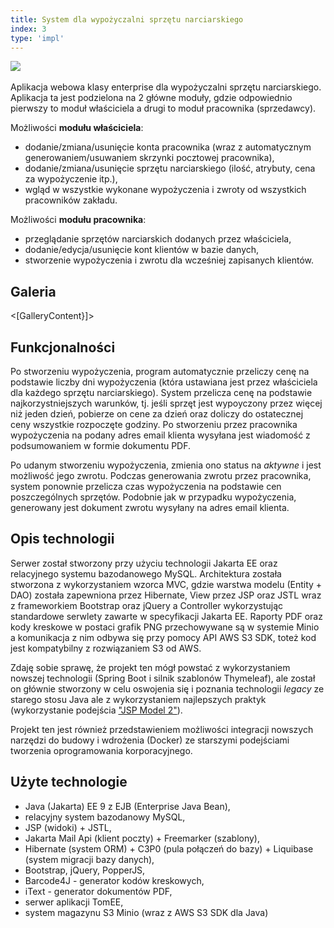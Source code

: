 ```yaml
---
title: System dla wypożyczalni sprzętu narciarskiego
index: 3
type: 'impl'
---
```


[![](https://img.shields.io/badge/github-808080?style=for-the-badge&logo=github)](https://github.com/milosz08/ski-rental-service) &nbsp;

Aplikacja webowa klasy enterprise dla wypożyczalni sprzętu narciarskiego. Aplikacja ta jest podzielona na 2 główne moduły,
gdzie odpowiednio pierwszy to moduł właściciela a drugi to moduł pracownika (sprzedawcy).

Możliwości **modułu właściciela**:

- dodanie/zmiana/usunięcie konta pracownika (wraz z automatycznym generowaniem/usuwaniem skrzynki pocztowej pracownika),
- dodanie/zmiana/usunięcie sprzętu narciarskiego (ilość, atrybuty, cena za wypożyczenie itp.),
- wgląd w wszystkie wykonane wypożyczenia i zwroty od wszystkich pracowników zakładu.

Możliwości **modułu pracownika**:

- przeglądanie sprzętów narciarskich dodanych przez właściciela,
- dodanie/edycja/usunięcie kont klientów w bazie danych,
- stworzenie wypożyczenia i zwrotu dla wcześniej zapisanych klientów.

## Galeria

<[GalleryContent}]>

## Funkcjonalności

Po stworzeniu wypożyczenia, program automatycznie przeliczy cenę na podstawie liczby dni wypożyczenia (która ustawiana
jest przez właściciela dla każdego sprzętu narciarskiego). System przelicza cenę na podstawie najkorzystniejszych
warunków, tj. jeśli sprzęt jest wypoyczony przez więcej niż jeden dzień, pobierze on cene za dzień oraz doliczy do
ostatecznej ceny wszystkie rozpoczęte godziny. Po stworzeniu przez pracownika wypożyczenia na podany adres email klienta
wysyłana jest wiadomość z podsumowaniem w formie dokumentu PDF.

Po udanym stworzeniu wypożyczenia, zmienia ono status na _aktywne_ i jest możliwość jego zwrotu. Podczas generowania
zwrotu przez pracownika, system ponownie przelicza czas wypożyczenia na podstawie cen poszczególnych sprzętów. Podobnie
jak w przypadku wypożyczenia, generowany jest dokument zwrotu wysyłany na adres email klienta.

## Opis technologii

Serwer został stworzony przy użyciu technologii Jakarta EE oraz relacyjnego systemu bazodanowego MySQL. Architektura
została stworzona z wykorzystaniem wzorca MVC, gdzie warstwa modelu (Entity + DAO) została zapewniona przez Hibernate,
View przez JSP oraz JSTL wraz z frameworkiem Bootstrap oraz jQuery a Controller wykorzystując standardowe serwlety
zawarte w specyfikacji Jakarta EE. Raporty PDF oraz kody kreskowe w postaci grafik PNG przechowywane są w systemie Minio
a komunikacja z nim odbywa się przy pomocy API AWS S3 SDK, toteż kod jest kompatybilny z rozwiązaniem S3 od AWS.

Zdaję sobie sprawę, że projekt ten mógł powstać z wykorzystaniem nowszej technologii (Spring Boot i silnik szablonów
Thymeleaf), ale został on głównie stworzony w celu oswojenia się i poznania technologii _legacy_ ze starego stosu Java
ale z wykorzystaniem najlepszych praktyk (wykorzystanie podejścia
["JSP Model 2"](https://en.wikipedia.org/wiki/JSP_model_2_architecture)).

Projekt ten jest również przedstawieniem możliwości integracji nowszych narzędzi do budowy i wdrożenia (Docker) ze
starszymi podejściami tworzenia oprogramowania korporacyjnego.

## Użyte technologie

- Java (Jakarta) EE 9 z EJB (Enterprise Java Bean),
- relacyjny system bazodanowy MySQL,
- JSP (widoki) + JSTL,
- Jakarta Mail Api (klient poczty) + Freemarker (szablony),
- Hibernate (system ORM) + C3P0 (pula połączeń do bazy) + Liquibase (system migracji bazy danych),
- Bootstrap, jQuery, PopperJS,
- Barcode4J - generator kodów kreskowych,
- iText - generator dokumentów PDF,
- serwer aplikacji TomEE,
- system magazynu S3 Minio (wraz z AWS S3 SDK dla Java)
